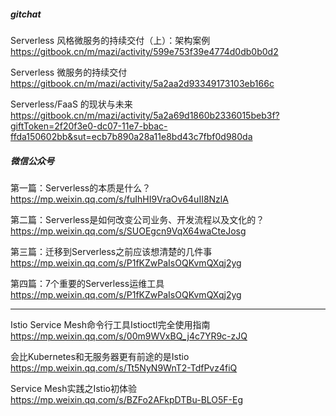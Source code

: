 ##### gitchat

Serverless 风格微服务的持续交付（上）：架构案例
https://gitbook.cn/m/mazi/activity/599e753f39e4774d0db0b0d2

Serverless 微服务的持续交付
https://gitbook.cn/m/mazi/activity/5a2aa2d93349173103eb166c

Serverless/FaaS 的现状与未来
https://gitbook.cn/m/mazi/activity/5a2a69d1860b2336015beb3f?giftToken=2f20f3e0-dc07-11e7-bbac-ffda150602bb&sut=ecb7b890a28a11e8bd43c7fbf0d980da


##### 微信公众号

第一篇：Serverless的本质是什么？
https://mp.weixin.qq.com/s/fuIhHI9VraOv64uII8NzlA

第二篇：Serverless是如何改变公司业务、开发流程以及文化的？
https://mp.weixin.qq.com/s/SUOEgcn9VqX64waCteJosg

第三篇：迁移到Serverless之前应该想清楚的几件事
https://mp.weixin.qq.com/s/P1fKZwPaIsOQKvmQXqj2yg

第四篇：7个重要的Serverless运维工具
https://mp.weixin.qq.com/s/P1fKZwPaIsOQKvmQXqj2yg

---

Istio Service Mesh命令行工具Istioctl完全使用指南 https://mp.weixin.qq.com/s/00m9WVxBQ_j4c7YR9c-zJQ

会比Kubernetes和无服务器更有前途的是Istio https://mp.weixin.qq.com/s/Tt5NyN9WnT2-TdfPvz4fiQ

Service Mesh实践之Istio初体验 https://mp.weixin.qq.com/s/BZFo2AFkpDTBu-BLO5F-Eg